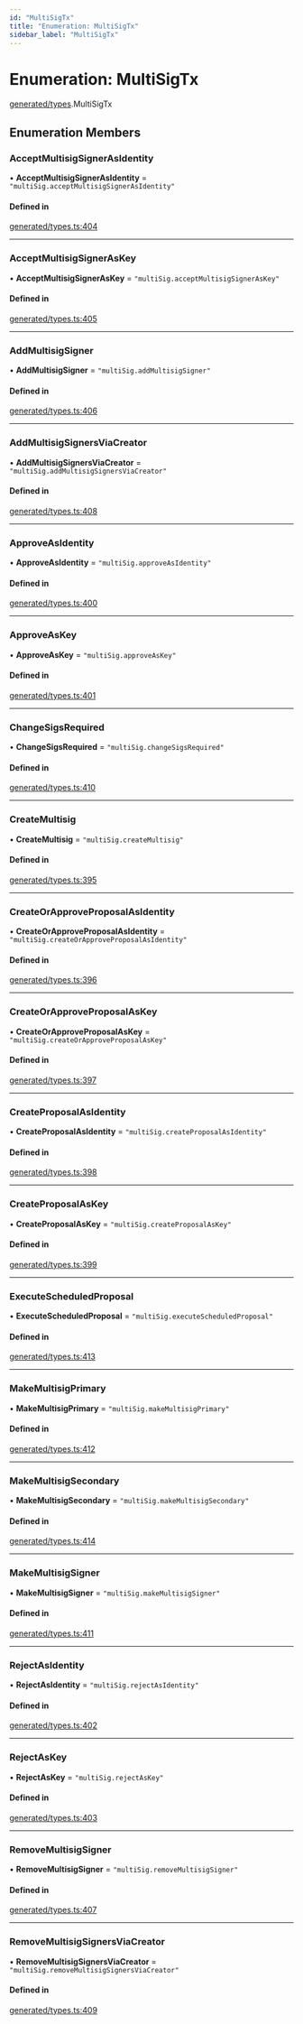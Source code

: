 ```yaml
---
id: "MultiSigTx"
title: "Enumeration: MultiSigTx"
sidebar_label: "MultiSigTx"
---
```


# Enumeration: MultiSigTx

[generated/types](../../../../modules/Generated/Types/Types.md).MultiSigTx

## Enumeration Members

### AcceptMultisigSignerAsIdentity

• **AcceptMultisigSignerAsIdentity** = ``"multiSig.acceptMultisigSignerAsIdentity"``

#### Defined in

[generated/types.ts:404](https://github.com/PolymeshAssociation/polymesh-sdk/blob/15be87e8/src/generated/types.ts#L404)

___

### AcceptMultisigSignerAsKey

• **AcceptMultisigSignerAsKey** = ``"multiSig.acceptMultisigSignerAsKey"``

#### Defined in

[generated/types.ts:405](https://github.com/PolymeshAssociation/polymesh-sdk/blob/15be87e8/src/generated/types.ts#L405)

___

### AddMultisigSigner

• **AddMultisigSigner** = ``"multiSig.addMultisigSigner"``

#### Defined in

[generated/types.ts:406](https://github.com/PolymeshAssociation/polymesh-sdk/blob/15be87e8/src/generated/types.ts#L406)

___

### AddMultisigSignersViaCreator

• **AddMultisigSignersViaCreator** = ``"multiSig.addMultisigSignersViaCreator"``

#### Defined in

[generated/types.ts:408](https://github.com/PolymeshAssociation/polymesh-sdk/blob/15be87e8/src/generated/types.ts#L408)

___

### ApproveAsIdentity

• **ApproveAsIdentity** = ``"multiSig.approveAsIdentity"``

#### Defined in

[generated/types.ts:400](https://github.com/PolymeshAssociation/polymesh-sdk/blob/15be87e8/src/generated/types.ts#L400)

___

### ApproveAsKey

• **ApproveAsKey** = ``"multiSig.approveAsKey"``

#### Defined in

[generated/types.ts:401](https://github.com/PolymeshAssociation/polymesh-sdk/blob/15be87e8/src/generated/types.ts#L401)

___

### ChangeSigsRequired

• **ChangeSigsRequired** = ``"multiSig.changeSigsRequired"``

#### Defined in

[generated/types.ts:410](https://github.com/PolymeshAssociation/polymesh-sdk/blob/15be87e8/src/generated/types.ts#L410)

___

### CreateMultisig

• **CreateMultisig** = ``"multiSig.createMultisig"``

#### Defined in

[generated/types.ts:395](https://github.com/PolymeshAssociation/polymesh-sdk/blob/15be87e8/src/generated/types.ts#L395)

___

### CreateOrApproveProposalAsIdentity

• **CreateOrApproveProposalAsIdentity** = ``"multiSig.createOrApproveProposalAsIdentity"``

#### Defined in

[generated/types.ts:396](https://github.com/PolymeshAssociation/polymesh-sdk/blob/15be87e8/src/generated/types.ts#L396)

___

### CreateOrApproveProposalAsKey

• **CreateOrApproveProposalAsKey** = ``"multiSig.createOrApproveProposalAsKey"``

#### Defined in

[generated/types.ts:397](https://github.com/PolymeshAssociation/polymesh-sdk/blob/15be87e8/src/generated/types.ts#L397)

___

### CreateProposalAsIdentity

• **CreateProposalAsIdentity** = ``"multiSig.createProposalAsIdentity"``

#### Defined in

[generated/types.ts:398](https://github.com/PolymeshAssociation/polymesh-sdk/blob/15be87e8/src/generated/types.ts#L398)

___

### CreateProposalAsKey

• **CreateProposalAsKey** = ``"multiSig.createProposalAsKey"``

#### Defined in

[generated/types.ts:399](https://github.com/PolymeshAssociation/polymesh-sdk/blob/15be87e8/src/generated/types.ts#L399)

___

### ExecuteScheduledProposal

• **ExecuteScheduledProposal** = ``"multiSig.executeScheduledProposal"``

#### Defined in

[generated/types.ts:413](https://github.com/PolymeshAssociation/polymesh-sdk/blob/15be87e8/src/generated/types.ts#L413)

___

### MakeMultisigPrimary

• **MakeMultisigPrimary** = ``"multiSig.makeMultisigPrimary"``

#### Defined in

[generated/types.ts:412](https://github.com/PolymeshAssociation/polymesh-sdk/blob/15be87e8/src/generated/types.ts#L412)

___

### MakeMultisigSecondary

• **MakeMultisigSecondary** = ``"multiSig.makeMultisigSecondary"``

#### Defined in

[generated/types.ts:414](https://github.com/PolymeshAssociation/polymesh-sdk/blob/15be87e8/src/generated/types.ts#L414)

___

### MakeMultisigSigner

• **MakeMultisigSigner** = ``"multiSig.makeMultisigSigner"``

#### Defined in

[generated/types.ts:411](https://github.com/PolymeshAssociation/polymesh-sdk/blob/15be87e8/src/generated/types.ts#L411)

___

### RejectAsIdentity

• **RejectAsIdentity** = ``"multiSig.rejectAsIdentity"``

#### Defined in

[generated/types.ts:402](https://github.com/PolymeshAssociation/polymesh-sdk/blob/15be87e8/src/generated/types.ts#L402)

___

### RejectAsKey

• **RejectAsKey** = ``"multiSig.rejectAsKey"``

#### Defined in

[generated/types.ts:403](https://github.com/PolymeshAssociation/polymesh-sdk/blob/15be87e8/src/generated/types.ts#L403)

___

### RemoveMultisigSigner

• **RemoveMultisigSigner** = ``"multiSig.removeMultisigSigner"``

#### Defined in

[generated/types.ts:407](https://github.com/PolymeshAssociation/polymesh-sdk/blob/15be87e8/src/generated/types.ts#L407)

___

### RemoveMultisigSignersViaCreator

• **RemoveMultisigSignersViaCreator** = ``"multiSig.removeMultisigSignersViaCreator"``

#### Defined in

[generated/types.ts:409](https://github.com/PolymeshAssociation/polymesh-sdk/blob/15be87e8/src/generated/types.ts#L409)
